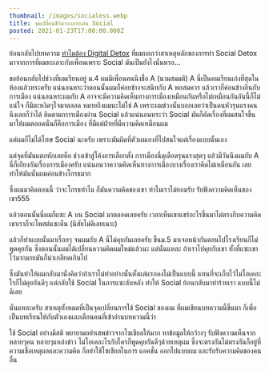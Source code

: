 ```yaml
---
thumbnail: /images/socialess.webp
title: จุดเปลี่ยนชีวิตจากการเล่น Social
posted: 2021-01-23T17:00:00.000Z
---
```


ย้อนกลับไปบทความ [ทำไมต้อง Digital Detox](http://wp1.local/how-to/tips/why-digital-detox/) ที่ผมบอกว่าสาเหตุหลักของการทำ Social Detox มาจากการที่ผมทะเลาะกับเพื่อนเพราะ Social มันเป็นยังไงนั่นหรอ…

ขอย้อนกลับไปช่วงที่ผมเรียนอยู่ ม.4 ผมมีเพื่อนคนนึงชื่อ A (นามสมมติ) A นี่เป็นคนเรียนเก่งที่สุดในห้องแล้วหระครับ แน่นอนหระว่าตอนนั้นผมก็ค่อยข้างจะสนิทกับ A พอสมควร แล้วเราก็ค่อนข้างอินกับการเมือง แน่นอนหระผมกับ A อาจจะมีความคิดเห็นทางการเมืองเหมือนกันหรือไม่เหมือนกันอันนี้ก็ไม่แน่ใจ ก็มีตะหงิดๆใจมาตลอด หมายถึงผมนะไม่ใช่ A เพราะผมช่วงนั้นบอกเลยว่าเป็นคนหัวรุนแรงคนนึงเลยก็ว่าได้ ติดตามกาารเมืองผ่าน Social แล้วแน่นอนหระว่า Social มันก็คัดเรื่องที่ผมสนใจขึ้นมาให้ผมตลอดนั่นก็คือการเมือง ที่มีแต่ฝ่ายที่มีความคิดเหมือนผม

แต่ผมก็ไม่ได้โทษ Social นะครับ เพราะมันผิดที่ตัวผมเองที่ไปสนใจแต่เรื่องแบบนั้นเอง

แต่จุดที่มันแตกหักเลยคือ ช่วงเข้าสู่โค้งการเลือกตั้ง การเมืองนี่ดุเดือดรุนแรงสุดๆ แล้วมีวันนึงผมกับ A นี่ก็เถียงกันเรื่องการเมืองครับ แน่นอนวาความคิดเห็นทางการเมืองบางเรื่องเราคิดไม่เหมือนกัน เลยทำให้มันนั้นผมค่อนข้างโกรธมาก

ซึ่งผมมาคิดตอนนี้ ว่าจะโกรธทำไม ก็มันความคิดของเขา ทำไมเราไม่ยอมรับ รับฟังความคิดเห็นของเขา555

แล้วตอนนั้นนี่ผมก็แซะ A บน Social มาตลอดเลยครับ เวลาเห็นเขาแชร์อะไรขึ้นมาไม่ตรงกีบความคิดเขาเราก็จะโพสต์แซะคืน (นิสัยไม่ดีเลยเนาะ)

แล้วก็ทำแบบนั้นมาเรื่อยๆ จนผมกับ A นี่ไม่คุยกันเลยครับ ขึ้นม.5 มาเจอหน้ากันตอนไปโรงเรียนก็ไม่พูดคุยกัน ซึ่งตอนนั้นผมได้เปลี่ยนความคิดผมใหม่แล้วนะ แต่นั่นแหละ ถ้าเราไปคุยกับเขา ทั้งที่แซะเขาไว้มากมายมันก็น่าเกลียดเกินไป

ซึ่งมันทำให้ผมกลับมานั่งคิดว่าถ้าเราไม่ทำอย่างนั้นตั้งแต่แรกคงไม่เป็นแบบนี้ แทนที่จะเก็บไว้ไม่โอเคอะไรก็ไม่คุยกันดีๆ แต่กลับใช้ Social ในการแซะลับหลัง ทำให้ Social ย้อนกลับมาทำร้ายเรา แบบนี้ไม่ดีเลย

นั่นแหละครับ สาเหตุทั้งหมดที่เป็นจุดเปลี่ยนการใช้ Social ของผม ที่ผมเขียนบทความนี้ขึ้นมา ก็เพื่อเป็นบทเรียนให้กับตัวเองและเตือนคนที่เข้าอ่านบทความนี้ว่า

ใช้ Social อย่างมีสติ พยายามอย่าเสพข่าวจากโซเชียลให้มาก หาข้อมูลให้กว้างๆ รับฟังความเห็นจากหลายๆคน หลายๆแหล่งข่าว ไม่โอเคอะไรกับใครก็พูดคุยกันดีๆด้วยเหตุผม ซึ่งจะตรงกันไม่ตรงกันก็อยู่ที่ความเชื่อเหตุผลและความคิด ก็อย่าใช้โซเชียลในการ แอคชั่น ออกไปแบบผม และรับรับความคิดของคนอื่น
